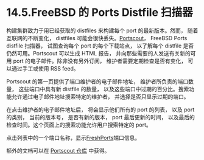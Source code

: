 # 14.5.FreeBSD 的 Ports Distfile 扫描器

构建集群致力于用已经获取的 distfiles 来构建每个 port 的最新版本。然而， 随着互联网的不断变化， distfiles 可能会很快丢失。[Portscout](https://portscout.freebsd.org/)， FreeBSD Ports distfile 扫描器， 试图查询每个 port 的每个下载站点， 以了解每个 distfile 是否仍然可用。Portscout 可以生成 HTML 报告， 并向那些需要的人发送有关新的可用 port 的电子邮件。除非没有另外订阅， 维护者需要定期检查是否有变化， 可以通过手工或使用 RSS feed。

Portscout 的第一页提供了端口维护者的电子邮件地址， 维护者所负责的端口数量， 这些端口中具有新 distfile 的数量， 以及这些端口中过期的百分比。搜索功能允许通过电子邮件地址搜索特定的维护者， 并选择是否只显示过期的端口。

在点击维护者的电子邮件地址后， 将会显示他们所有的 port 的列表， 以及 port 的类别， 当前的版本号， 是否有新的版本， port 最后更新的时间， 以及最后的检查时间。这个页面上的搜索功能允许用户搜索特定的 port。

点击列表中的一个端口名称，显示[FreshPorts](https://freshports.org/)端口信息。

额外的文档可以在 [Portscout 仓库](https://github.com/freebsd/portscout/) 中获得。
